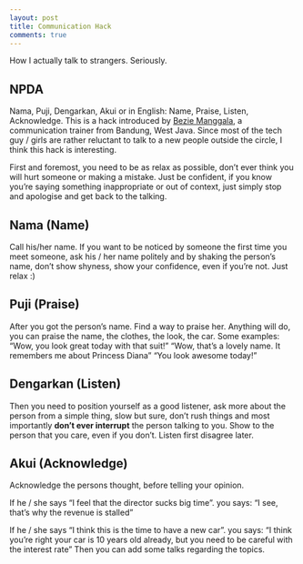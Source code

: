 ```yaml
---
layout: post
title: Communication Hack
comments: true
---
```


How I actually talk to strangers. Seriously.

## NPDA

Nama, Puji, Dengarkan, Akui or in English: Name, Praise, Listen, Acknowledge.
This is a hack introduced by [Bezie Manggala](https://twitter.com/beziemanggala), a communication trainer from Bandung, West Java. Since most of the tech guy / girls are rather reluctant to talk to a new people outside the circle, I think this hack is interesting.

First and foremost, you need to be as relax as possible, don’t ever think you will hurt someone or making a mistake.
Just be confident, if you know you’re saying something inappropriate or out of context, just simply stop and apologise and get back to the talking.

## Nama (Name)

Call his/her name. If you want to be noticed by someone the first time you meet someone, ask his / her name politely and by shaking the person’s name, don’t show shyness, show your confidence, even if you’re not. Just relax :)

## Puji (Praise)

After you got the person’s name. Find a way to praise her. Anything will do, you can praise the name, the clothes, the look, the car. Some examples:
“Wow, you look great today with that suit!”
“Wow, that’s a lovely name. It remembers me about Princess Diana”
“You look awesome today!”

## Dengarkan (Listen)

Then you need to position yourself as a good listener, ask more about the person from a simple thing, slow but sure, don’t rush things and most importantly **don’t ever interrupt** the person talking to you. Show to the person that you care, even if you don’t. Listen first disagree later.

## Akui (Acknowledge)

Acknowledge the persons thought, before telling your opinion.

If he / she says “I feel that the director sucks big time”.
you says: “I see, that’s why the revenue is stalled”

If he / she says “I think this is the time to have a new car”.
you says: “I think you’re right your car is 10 years old already, but you need to be careful with the interest rate”
Then you can add some talks regarding the topics.

